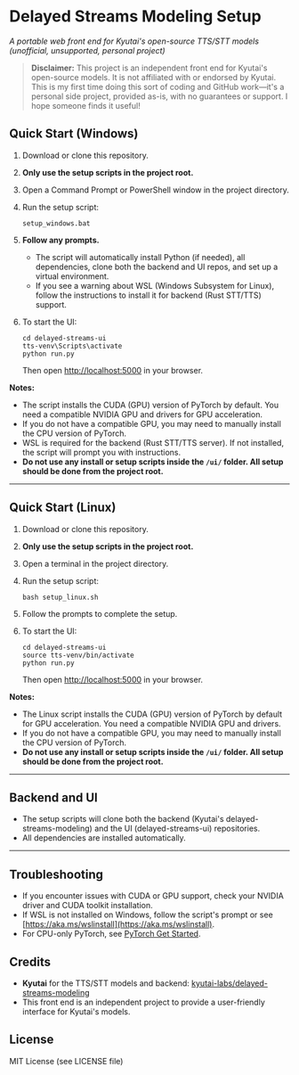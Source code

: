 # Delayed Streams Modeling Setup

*A portable web front end for Kyutai's open-source TTS/STT models (unofficial, unsupported, personal project)*

> **Disclaimer:** This project is an independent front end for Kyutai's open-source models. It is not affiliated with or endorsed by Kyutai. This is my first time doing this sort of coding and GitHub work—it's a personal side project, provided as-is, with no guarantees or support. I hope someone finds it useful!

## Quick Start (Windows)

1. Download or clone this repository.
2. **Only use the setup scripts in the project root.**
3. Open a Command Prompt or PowerShell window in the project directory.
4. Run the setup script:
   ```
   setup_windows.bat
   ```
5. **Follow any prompts.**  
   - The script will automatically install Python (if needed), all dependencies, clone both the backend and UI repos, and set up a virtual environment.
   - If you see a warning about WSL (Windows Subsystem for Linux), follow the instructions to install it for backend (Rust STT/TTS) support.

6. To start the UI:
   ```
   cd delayed-streams-ui
   tts-venv\Scripts\activate
   python run.py
   ```
   Then open [http://localhost:5000](http://localhost:5000) in your browser.

**Notes:**
- The script installs the CUDA (GPU) version of PyTorch by default. You need a compatible NVIDIA GPU and drivers for GPU acceleration.
- If you do not have a compatible GPU, you may need to manually install the CPU version of PyTorch.
- WSL is required for the backend (Rust STT/TTS server). If not installed, the script will prompt you with instructions.
- **Do not use any install or setup scripts inside the `/ui/` folder. All setup should be done from the project root.**

---

## Quick Start (Linux)

1. Download or clone this repository.
2. **Only use the setup scripts in the project root.**
3. Open a terminal in the project directory.
4. Run the setup script:
   ```
   bash setup_linux.sh
   ```
5. Follow the prompts to complete the setup.

6. To start the UI:
   ```
   cd delayed-streams-ui
   source tts-venv/bin/activate
   python run.py
   ```
   Then open [http://localhost:5000](http://localhost:5000) in your browser.

**Notes:**
- The Linux script installs the CUDA (GPU) version of PyTorch by default for GPU acceleration. You need a compatible NVIDIA GPU and drivers.
- If you do not have a compatible GPU, you may need to manually install the CPU version of PyTorch.
- **Do not use any install or setup scripts inside the `/ui/` folder. All setup should be done from the project root.**

---

## Backend and UI
- The setup scripts will clone both the backend (Kyutai's delayed-streams-modeling) and the UI (delayed-streams-ui) repositories.
- All dependencies are installed automatically.

---

## Troubleshooting
- If you encounter issues with CUDA or GPU support, check your NVIDIA driver and CUDA toolkit installation.
- If WSL is not installed on Windows, follow the script's prompt or see [https://aka.ms/wslinstall](https://aka.ms/wslinstall).
- For CPU-only PyTorch, see [PyTorch Get Started](https://pytorch.org/get-started/locally/).

## Credits
- **Kyutai** for the TTS/STT models and backend: [kyutai-labs/delayed-streams-modeling](https://github.com/kyutai-labs/delayed-streams-modeling)
- This front end is an independent project to provide a user-friendly interface for Kyutai's models.

## License
MIT License (see LICENSE file)